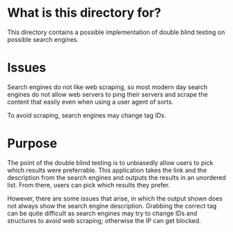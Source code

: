 # What is this directory for?
This directory contains a possible implementation of double blind testing on possible search engines.

# Issues
Search engines do not like web scraping, so most modern day search engines do not allow web servers to ping their servers and scrape the content
that easily even when using a user agent of sorts.

To avoid scraping, search engines may change tag IDs.

# Purpose
The point of the double blind testing is to unbiasedly allow users to pick which results were preferrable. This application takes the link and the description
from the search engines and outputs the results in an unordered list. From there, users can pick which results they prefer.

However, there are some issues that arise, in which the output shown does not always show the search engine description. Grabbing the correct tag can be quite difficult
as search engines may try to change IDs and structures to avoid web scraping; otherwise the IP can get blocked.
